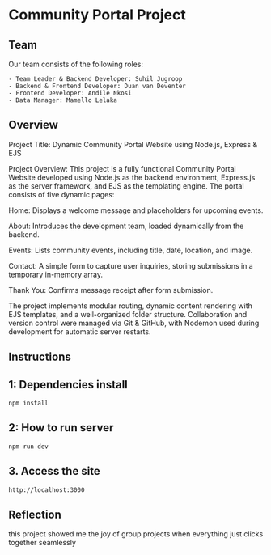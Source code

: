 # Community Portal Project

## Team
Our team consists of the following roles:

    - Team Leader & Backend Developer: Suhil Jugroop
    - Backend & Frontend Developer: Duan van Deventer
    - Frontend Developer: Andile Nkosi
    - Data Manager: Mamello Lelaka


## Overview
Project Title:
Dynamic Community Portal Website using Node.js, Express & EJS

Project Overview:
This project is a fully functional Community Portal Website developed using Node.js as the backend environment, Express.js as the server framework, and EJS as the templating engine. The portal consists of five dynamic pages:

Home: Displays a welcome message and placeholders for upcoming events.

About: Introduces the development team, loaded dynamically from the backend.

Events: Lists community events, including title, date, location, and image.

Contact: A simple form to capture user inquiries, storing submissions in a temporary in-memory array.

Thank You: Confirms message receipt after form submission.

The project implements modular routing, dynamic content rendering with EJS templates, and a well-organized folder structure. Collaboration and version control were managed via Git & GitHub, with Nodemon used during development for automatic server restarts.


## Instructions

## 1: Dependencies install
    npm install
## 2: How to run server     
    npm run dev 
## 3. Access the site
    http://localhost:3000 


 ## Reflection
 this project showed me the joy of group projects when everything just clicks together seamlessly 

   